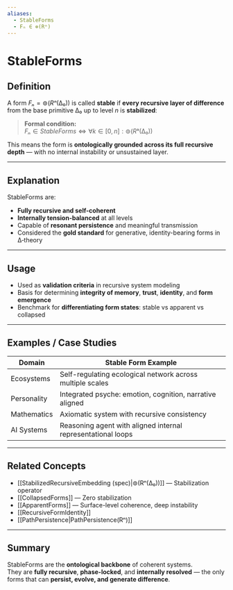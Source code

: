 ```yaml
---
aliases:
  - StableForms
  - Fₙ ∈ ⊚(Rⁿ)
---
```


# StableForms

## Definition

A form $Fₙ = ⊚(Rⁿ(∆₀))$ is called **stable** if **every recursive layer of difference** from the base primitive ∆₀ up to level $n$ is **stabilized**:

> **Formal condition:**  
> $Fₙ ∈ StableForms ⇔ ∀ k ∈ [0, n]: ⊚(Rᵏ(∆₀))$

This means the form is **ontologically grounded across its full recursive depth** — with no internal instability or unsustained layer.

---

## Explanation

StableForms are:

- **Fully recursive and self-coherent**
- **Internally tension-balanced** at all levels
- Capable of **resonant persistence** and meaningful transmission
- Considered the **gold standard** for generative, identity-bearing forms in ∆‑theory

---

## Usage

- Used as **validation criteria** in recursive system modeling
- Basis for determining **integrity of memory**, **trust**, **identity**, and **form emergence**
- Benchmark for **differentiating form states**: stable vs apparent vs collapsed

---

## Examples / Case Studies

| Domain       | Stable Form Example                                            |
|--------------|----------------------------------------------------------------|
| Ecosystems   | Self-regulating ecological network across multiple scales     |
| Personality  | Integrated psyche: emotion, cognition, narrative aligned      |
| Mathematics  | Axiomatic system with recursive consistency                   |
| AI Systems   | Reasoning agent with aligned internal representational loops  |

---

## Related Concepts

- [[StabilizedRecursiveEmbedding (spec)|⊚(Rⁿ(∆₀))]] — Stabilization operator
- [[CollapsedForms]] — Zero stabilization
- [[ApparentForms]] — Surface-level coherence, deep instability
- [[RecursiveFormIdentity]]
- [[PathPersistence|PathPersistence(Rⁿ)]]

---

## Summary

StableForms are the **ontological backbone** of coherent systems.  
They are **fully recursive**, **phase-locked**, and **internally resolved** — the only forms that can **persist, evolve, and generate difference**.
